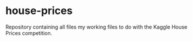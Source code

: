 # house-prices

Repository containing all files my working files to do with the Kaggle House Prices competition.

